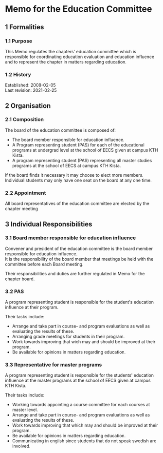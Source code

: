 # Memo for the Education Committee

## 1 Formalities

### 1.1 Purpose

This Memo regulates the chapters' education committee which is responsible for coordinating education evaluation and education influence and to represent the chapter in matters regarding education.

### 1.2 History

Established: 2008-02-05  
Last revision: 2021-02-25

## 2 Organisation

### 2.1 Composition

The board of the education committee is composed of:

- The board member responsible for education influence.
- A Program representing student (PAS) for each of the educational programs at undergrad level at the school of EECS given at campus KTH Kista.
- A program representing student (PAS) representing all master studies programs at the school of EECS at campus KTH Kista.

If the board finds it necessary it may choose to elect more members.  
Individual students may only have one seat on the board at any one time.

### 2.2 Appointment

All board representatives of the education committee are elected by the chapter meeting

## 3 Individual Responsibilities

### 3.1 Board member responsible for education influence

Convener and president of the education committee is the board member responsible for education influence.  
It is the responsibility of the board member that meetings be held with the committee before each Board meeting.

Their responsibilities and duties are further regulated in Memo for the chapter board.

### 3.2 PAS

A program representing student is responsible for the student's education influence at their program.

Their tasks include:

- Arrange and take part in course- and program evaluations as well as evaluating the results of these.  
- Arranging grade meetings for students in their program.  
- Work towards improving that wich may and should be improved at their program.  
- Be available for opinions in matters regarding education.

### 3.3 Representative for master programs

A program representing student is responsible for the students' education influence at the master programs at the school of EECS given at campus KTH Kista.

Their tasks include:

- Working towards appointing a course committee for each courses at master level.  
- Arrange and take part in course- and program evaluations as well as evaluating the results of these.  
- Work towards improving that which may and should be improved at their program.  
- Be available for opinions in matters regarding education.  
- Communicating in english since students that do not speak swedish are involved.
